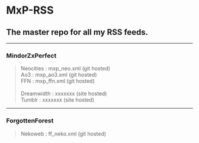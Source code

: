 # MxP-RSS
<h2>The master repo for all my RSS feeds.</h2>
<hr>

<h3>MindorZxPerfect</h3>
<blockquote>
    Neocities : mxp_neo.xml (git hosted)<br>
    Ao3 : mxp_ao3.xml (git hosted)<br>
    FFN : mxp_ffn.xml (git hosted)
    <br><br>
    Dreamwidth : xxxxxxx (site hosted)<br>
    Tumblr : xxxxxxx (site hosted)<br>
</blockquote>

<hr>

<h3>ForgottenForest</h3>
<blockquote>
    Nekoweb : ff_neko.xml (git hosted)
</blockquote>
